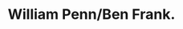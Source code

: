 ---
pid: rs120
title: William Penn/Ben Frank.
location_transcription: Old City
coordinates: "[-75.143730427357, 39.949950807493]"
zipcode: '19121'
gen_neighborhood: North Philadelphia
neighborhood: Brewerytown
outside_phl: 
age: '50'
age_range: 50-59
instagram: 
image_file_name: rs_120.jpg
proposal_transcription: |-
  Statue of William Penn or Ben Franklin
  Maybe a mural of one of the two.
topic: Person,History
topic_summary: 0, 0, 0
type: 2D,Mural
keywords_other: 
credit: Kenneth Murray
image_labels: 
twitter: 
facebook: 
permalink: "/monuments/rs120/"
layout: item-page
---